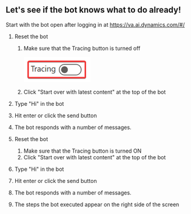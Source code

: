 ## Let's see if the bot knows what to do already!


Start with the bot open after logging in at https://va.ai.dynamics.com/#/

1. Reset the bot
   1. Make sure that the Tracing button is turned off 
   
        ![Tracing Off](./images/TracingOff.png)
   
   2. Click "Start over with latest content" at the top of the bot
3. Type "Hi" in the bot
4. Hit enter or click the send button
5. The bot responds with a number of messages.

6. Reset the bot
   1. Make sure that the Tracing button is turned ON
   2. Click "Start over with latest content" at the top of the bot
7. Type "Hi" in the bot
7. Hit enter or click the send button
8. The bot responds with a number of messages.
9.  The steps the bot executed appear on the right side of the screen


